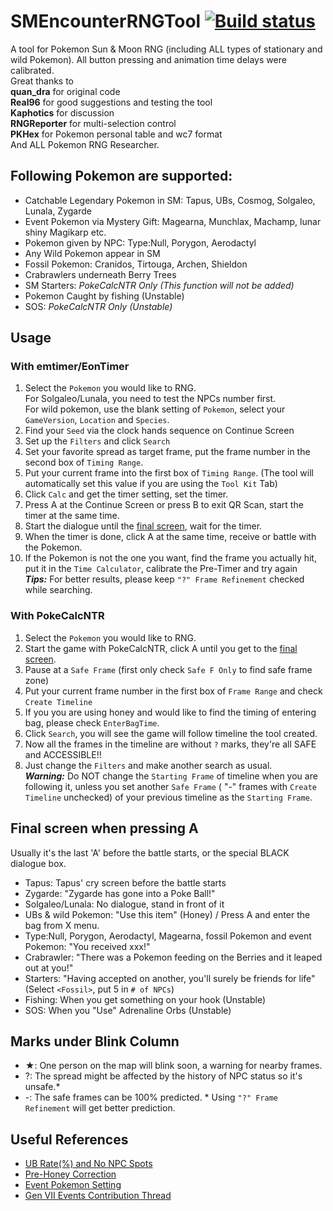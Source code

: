 # SMEncounterRNGTool  [![Build status](https://ci.appveyor.com/api/projects/status/hv29i210qixas6kw?svg=true)](https://ci.appveyor.com/project/wwwwwwzx/smencounterrngtool)

A tool for Pokemon Sun & Moon RNG (including ALL types of stationary and wild Pokemon). All button pressing and animation time delays were calibrated.  
Great thanks to  
**quan_dra** for original code  
**Real96** for good suggestions and testing the tool  
**Kaphotics** for discussion  
**RNGReporter** for multi-selection control  
**PKHex** for Pokemon personal table and wc7 format  
And ALL Pokemon RNG Researcher.

## Following Pokemon are supported:
- Catchable Legendary Pokemon in SM: Tapus, UBs, Cosmog, Solgaleo, Lunala, Zygarde
- Event Pokemon via Mystery Gift: Magearna, Munchlax, Machamp, lunar shiny Magikarp etc.
- Pokemon given by NPC: Type:Null, Porygon, Aerodactyl
- Any Wild Pokemon appear in SM
- Fossil Pokemon: Cranidos, Tirtouga, Archen, Shieldon
- Crabrawlers underneath Berry Trees
- SM Starters: _PokeCalcNTR Only (This function will not be added)_
- Pokemon Caught by fishing (Unstable)
- SOS: _PokeCalcNTR Only (Unstable)_

## Usage
### With emtimer/EonTimer
1. Select the `Pokemon` you would like to RNG.  
  For Solgaleo/Lunala, you need to test the NPCs number first.  
  For wild pokemon, use the blank setting of `Pokemon`, select your `GameVersion`, `Location` and `Species`.
2. Find your `Seed` via the clock hands sequence on Continue Screen
3. Set up the `Filters` and click `Search`
4. Set your favorite spread as target frame, put the frame number in the second box of `Timing Range`.
5. Put your current frame into the first box of `Timing Range`. (The tool will automatically set this value if you are using the `Tool Kit` Tab)
6. Click `Calc` and get the timer setting, set the timer. 
7. Press A at the Continue Screen or press B to exit QR Scan, start the timer at the same time.
8. Start the dialogue until the [final screen](#final-screen-when-pressing-a), wait for the timer.
9. When the timer is done, click A at the same time, receive or battle with the Pokemon.
10. If the Pokemon is not the one you want, find the frame you actually hit, put it in the `Time Calculator`, calibrate the Pre-Timer and try again  
  ***Tips:*** For better results, please keep `"?" Frame Refinement` checked while searching.

### With PokeCalcNTR
1. Select the `Pokemon` you would like to RNG.
2. Start the game with PokeCalcNTR, click A until you get to the [final screen](#final-screen-when-pressing-a).
3. Pause at a `Safe Frame` (first only check `Safe F Only` to find safe frame zone)
4. Put your current frame number in the first box of `Frame Range` and check `Create Timeline`
5. If you  you are using honey and would like to find the timing of entering bag, please check `EnterBagTime`.
6. Click `Search`, you will see the game will follow timeline the tool created.
7. Now all the frames in the timeline are without `?` marks, they're all SAFE and ACCESSIBLE!!
8. Just change the `Filters` and make another search as usual.  
    ***Warning:*** Do NOT change the `Starting Frame` of timeline when you are following it, unless you set another `Safe Frame` ( "-" frames with `Create Timeline` unchecked) of your previous timeline as the `Starting Frame`.

## Final screen when pressing A
Usually it's the last 'A' before the battle starts, or the special BLACK dialogue box. 

- Tapus: Tapus' cry screen before the battle starts
- Zygarde: "Zygarde has gone into a Poke Ball!"
- Solgaleo/Lunala: No dialogue, stand in front of it
- UBs & wild Pokemon: "Use this item" (Honey) / Press A and enter the bag from X menu. 
- Type:Null, Porygon, Aerodactyl, Magearna, fossil Pokemon and event Pokemon: "You received xxx!"
- Crabrawler: "There was a Pokemon feeding on the Berries and it leaped out at you!"
- Starters: "Having accepted on another, you'll surely be friends for life" (Select `<Fossil>`, put 5 in `# of NPCs`)
- Fishing: When you get something on your hook (Unstable)
- SOS: When you "Use" Adrenaline Orbs (Unstable)

## Marks under Blink Column
- ★: One person on the map will blink soon, a warning for nearby frames.
- ?: The spread might be affected by the history of NPC status so it's unsafe.*
- -: The safe frames can be 100% predicted.
  \* Using `"?" Frame Refinement` will get better prediction.

## Useful References
- [UB Rate(%) and No NPC Spots](parameters/UB%20Rate%20and%20Spots.md) 
- [Pre-Honey Correction](parameters/Pre-Honey%20Correction.md)  
- [Event Pokemon Setting](parameters/Event%20Pokemon%20Setting.md) 
- [Gen VII Events Contribution Thread](https://projectpokemon.org/forums/forums/topic/39400-gen-vii-events-contribution-thread/) 
